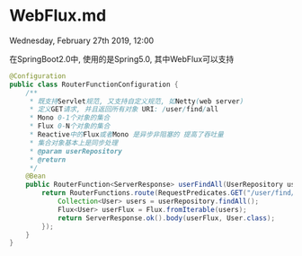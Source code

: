 # WebFlux.md
Wednesday, February 27th 2019, 12:00


<!-- @import "[TOC]" {cmd="toc" depthFrom=1 depthTo=6 orderedList=false} -->


在SpringBoot2.0中, 使用的是Spring5.0, 其中WebFlux可以支持

```java
@Configuration
public class RouterFunctionConfiguration {
    /**
     * 既支持Servlet规范, 又支持自定义规范, 如Netty(web server)
     * 定义GET请求, 并且返回所有对象 URI: /user/find/all
     * Mono 0-1个对象的集合
     * Flux 0-N个对象的集合
     * Reactive中的Flux或者Mono 是异步非阻塞的 提高了吞吐量
     * 集合对象基本上是同步处理
     * @param userRepository
     * @return
     */
    @Bean
    public RouterFunction<ServerResponse> userFindAll(UserRepository userRepository) {
        return RouterFunctions.route(RequestPredicates.GET("/user/find/all"), requests -> {
            Collection<User> users = userRepository.findAll();
            Flux<User> userFlux = Flux.fromIterable(users);
            return ServerResponse.ok().body(userFlux, User.class);
        });
    }
}
```

